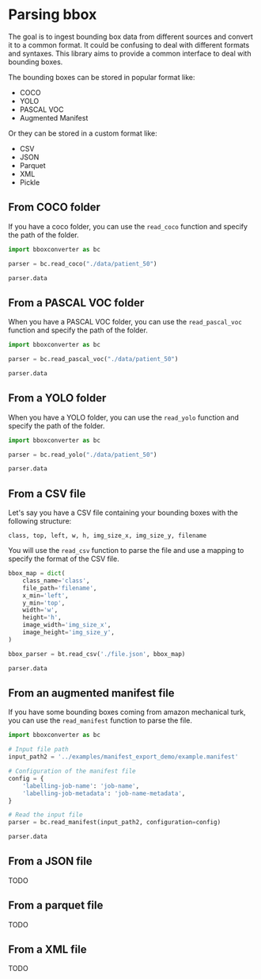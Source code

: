 # Parsing bbox

The goal is to ingest bounding box data from different sources and convert it to a common format. It could be confusing to deal with different formats and syntaxes. This library aims to provide a common interface to deal with bounding boxes.

The bounding boxes can be stored in popular format like:

- COCO
- YOLO
- PASCAL VOC
- Augmented Manifest

Or they can be stored in a custom format like:

- CSV
- JSON
- Parquet
- XML
- Pickle

## From COCO folder

If you have a coco folder, you can use the `read_coco` function and specify the path of the folder.

```Python
import bboxconverter as bc

parser = bc.read_coco("./data/patient_50")

parser.data
```

## From a PASCAL VOC folder

When you have a PASCAL VOC folder, you can use the `read_pascal_voc` function and specify the path of the folder.

```Python
import bboxconverter as bc

parser = bc.read_pascal_voc("./data/patient_50")

parser.data
```

## From a YOLO folder

When you have a YOLO folder, you can use the `read_yolo` function and specify the path of the folder.

```Python
import bboxconverter as bc

parser = bc.read_yolo("./data/patient_50")

parser.data
```

## From a CSV file

Let's say you have a CSV file containing your bounding boxes with the following structure:

`class, top, left, w, h, img_size_x, img_size_y, filename`

You will use the `read_csv` function to parse the file and use a mapping to specify the format of the CSV file.

```Python
bbox_map = dict(
    class_name='class',
    file_path='filename',
    x_min='left',
    y_min='top',
    width='w',
    height='h',
    image_width='img_size_x',
    image_height='img_size_y',
)

bbox_parser = bt.read_csv('./file.json', bbox_map)

parser.data
```

## From an augmented manifest file

If you have some bounding boxes coming from amazon mechanical turk, you can use the `read_manifest` function to parse the file.

```Python
import bboxconverter as bc

# Input file path
input_path2 = '../examples/manifest_export_demo/example.manifest'

# Configuration of the manifest file
config = {
    'labelling-job-name': 'job-name',
    'labelling-job-metadata': 'job-name-metadata',
}

# Read the input file
parser = bc.read_manifest(input_path2, configuration=config)

parser.data
```

## From a JSON file

TODO

## From a parquet file

TODO

## From a XML file

TODO
